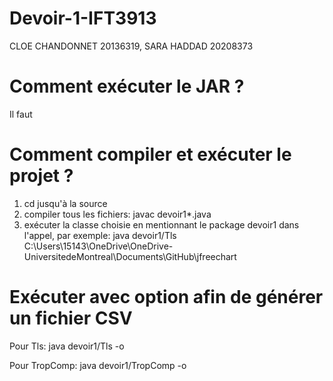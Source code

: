 # Devoir-1-IFT3913
CLOE CHANDONNET  20136319,
SARA HADDAD 20208373

# Comment exécuter le JAR ?
Il faut 

# Comment compiler et exécuter le projet ?
1. cd jusqu'à la source
2. compiler tous les fichiers:
       javac devoir1\*.java
3. exécuter la classe choisie en mentionnant le package devoir1 dans l'appel, par exemple:
       java devoir1/Tls C:\Users\15143\OneDrive\OneDrive-UniversitedeMontreal\Documents\GitHub\jfreechart

# Exécuter avec option afin de générer un fichier CSV
Pour Tls:
java devoir1/Tls -o <NomDuCSV> <CheminDEntree>

Pour TropComp:
java devoir1/TropComp -o <NomDuCSV> <CheminDEntree> <Seuil>
